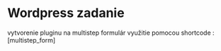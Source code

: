 # Wordpress zadanie 
vytvorenie pluginu na multistep formulár
využitie pomocou shortcode : [multistep_form]
